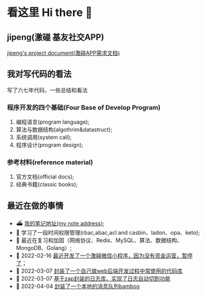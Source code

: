 # 看这里 Hi there 👋

## jipeng(激碰 基友社交APP)

[jipeng's project document(激碰APP需求文档)](https://github.com/cmfunc/jipeng/blob/main/README.md)

## 我对写代码的看法

写了六七年代码，一些总结和看法

### 程序开发的四个基础(Four Base of Develop Program)

1. 编程语言(program language);
2. 算法与数据结构(algothrim&datastruct);
3. 系统调用(system call);
4. 程序设计(program design);

### 参考材料(reference material)

1. 官方文档(official docs);
2. 经典书籍(classic books);

## 最近在做的事情

- ⛴ [我的笔记地址(my note address)](https://github.com/azi-v/azi-v);
- 📌 学习了一段时间权限管理(rbac,abac,acl and casbin、ladon、opa、keto);
- 🚚 最近在复习和加固（网络协议、Redis、MySQL、算法、数据结构、MongoDB、Golang）;
- 📱 2022-02-16 [最近开发了一个激碰微信小程序，因为没有资金运营，暂停了](https://github.com/cmfunc/cmfunc/blob/master/jipeng/project.md)；
- 👖 2022-03-07 [封装了一个自己做web后端开发过程中常使用的代码库](https://github.com/cmfunc/go-toolbox)
- 📃 2022-03-07 [基于zap封装的日志库，实现了日志自动切割功能](https://github.com/cmfunc/zapper)
- 🦌 2022-04-04 [封装了一个本地的消息队列bamboo](https://github.com/cmfunc/go-toolbox/tree/main/bamboo)
